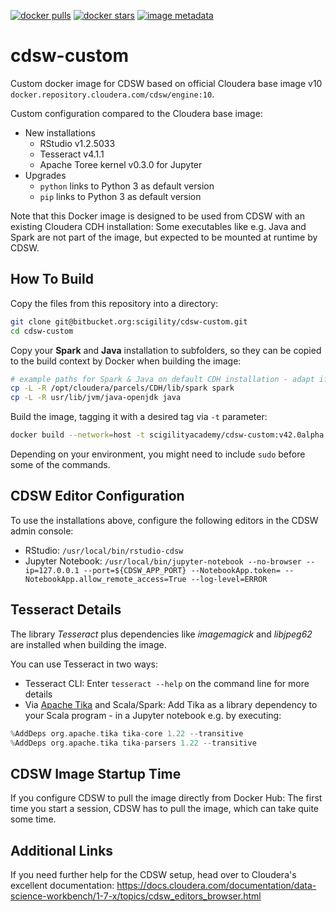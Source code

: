 [![docker pulls](https://img.shields.io/docker/pulls/scigilityacademy/cdsw-custom.svg)](https://hub.docker.com/r/scigilityacademy/cdsw-custom/) [![docker stars](https://img.shields.io/docker/stars/scigilityacademy/cdsw-custom.svg)](https://hub.docker.com/r/scigilityacademy/cdsw-custom/) [![image metadata](https://images.microbadger.com/badges/image/scigilityacademy/cdsw-custom.svg)](https://microbadger.com/images/scigilityacademy/cdsw-custom "scigilityacademy/cdsw-custom image metadata")

# cdsw-custom

Custom docker image for CDSW based on official Cloudera base image v10 `docker.repository.cloudera.com/cdsw/engine:10`.

Custom configuration compared to the Cloudera base image:

- New installations
    - RStudio v1.2.5033
    - Tesseract v4.1.1
    - Apache Toree kernel v0.3.0 for Jupyter
- Upgrades
    - `python` links to Python 3 as default version
    - `pip` links to Python 3 as default version

Note that this Docker image is designed to be used from CDSW with an existing Cloudera CDH installation:
Some executables like e.g. Java and Spark are not part of the image, but expected to be mounted at runtime by CDSW.

## How To Build

Copy the files from this repository into a directory:

```bash
git clone git@bitbucket.org:scigility/cdsw-custom.git
cd cdsw-custom
```

Copy your **Spark** and **Java** installation to subfolders, so they can be copied to the build context by Docker when building the image:

```bash
# example paths for Spark & Java on default CDH installation - adapt if needed
cp -L -R /opt/cloudera/parcels/CDH/lib/spark spark
cp -L -R usr/lib/jvm/java-openjdk java
```

Build the image, tagging it with a desired tag via `-t` parameter:

```bash
docker build --network=host -t scigilityacademy/cdsw-custom:v42.0alpha . -f Dockerfile
```

Depending on your environment, you might need to include `sudo` before some of the commands.

## CDSW Editor Configuration

To use the installations above, configure the following editors in the CDSW admin console:

- RStudio: `/usr/local/bin/rstudio-cdsw`
- Jupyter Notebook: `/usr/local/bin/jupyter-notebook --no-browser --ip=127.0.0.1 --port=${CDSW_APP_PORT} --NotebookApp.token= --NotebookApp.allow_remote_access=True --log-level=ERROR`

## Tesseract Details

The library _Tesseract_ plus dependencies like _imagemagick_ and _libjpeg62_ are installed when building the image.

You can use Tesseract in two ways:

- Tesseract CLI: Enter `tesseract --help` on the command line for more details
- Via [Apache Tika](https://tika.apache.org/) and Scala/Spark: Add Tika as a library dependency to your Scala program - in a Jupyter notebook e.g. by executing:

```scala
%AddDeps org.apache.tika tika-core 1.22 --transitive
%AddDeps org.apache.tika tika-parsers 1.22 --transitive
```

## CDSW Image Startup Time

If you configure CDSW to pull the image directly from Docker Hub: The first time you start a session, CDSW has to pull the image, which can take quite some time.

## Additional Links

If you need further help for the CDSW setup, head over to Cloudera's excellent documentation: https://docs.cloudera.com/documentation/data-science-workbench/1-7-x/topics/cdsw_editors_browser.html
